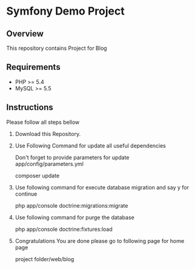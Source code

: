 Symfony Demo Project
====================

Overview
--------

This repository contains Project for Blog


Requirements
-----------

* PHP >= 5.4 
* MySQL >= 5.5

Instructions
------------

Please follow all steps bellow

1. Download this Repository.

2. Use Following Command for update all useful dependencies

    Don't forget to provide parameters for update app/config/parameters.yml

    composer update

3. Use following command for execute database migration and say y for continue

    php app/console doctrine:migrations:migrate

4. Use following command for purge the database

    php app/console doctrine:fixtures:load

5. Congratulations You are done please go to following page for home page

    project folder/web/blog
